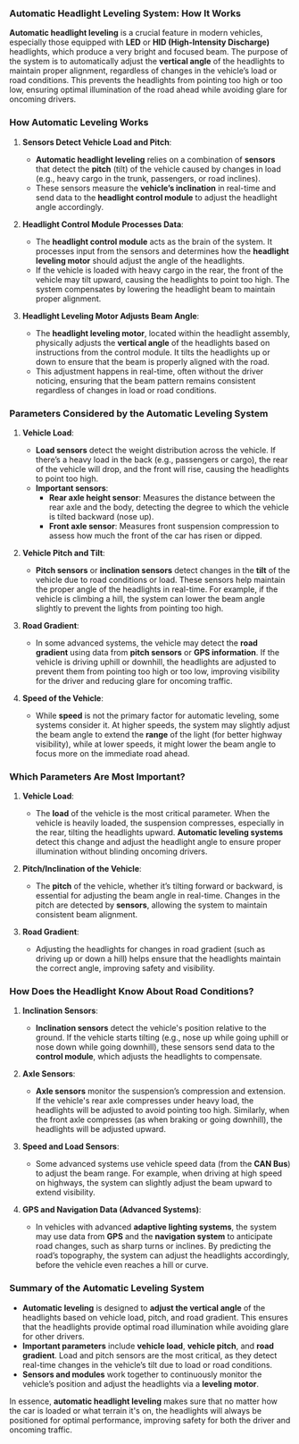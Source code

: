 ### **Automatic Headlight Leveling System: How It Works**

**Automatic headlight leveling** is a crucial feature in modern vehicles, especially those equipped with **LED** or **HID (High-Intensity Discharge)** headlights, which produce a very bright and focused beam. The purpose of the system is to automatically adjust the **vertical angle** of the headlights to maintain proper alignment, regardless of changes in the vehicle’s load or road conditions. This prevents the headlights from pointing too high or too low, ensuring optimal illumination of the road ahead while avoiding glare for oncoming drivers.

### **How Automatic Leveling Works**

1. **Sensors Detect Vehicle Load and Pitch**:
   - **Automatic headlight leveling** relies on a combination of **sensors** that detect the **pitch** (tilt) of the vehicle caused by changes in load (e.g., heavy cargo in the trunk, passengers, or road inclines).
   - These sensors measure the **vehicle’s inclination** in real-time and send data to the **headlight control module** to adjust the headlight angle accordingly.

2. **Headlight Control Module Processes Data**:
   - The **headlight control module** acts as the brain of the system. It processes input from the sensors and determines how the **headlight leveling motor** should adjust the angle of the headlights.
   - If the vehicle is loaded with heavy cargo in the rear, the front of the vehicle may tilt upward, causing the headlights to point too high. The system compensates by lowering the headlight beam to maintain proper alignment.

3. **Headlight Leveling Motor Adjusts Beam Angle**:
   - The **headlight leveling motor**, located within the headlight assembly, physically adjusts the **vertical angle** of the headlights based on instructions from the control module. It tilts the headlights up or down to ensure that the beam is properly aligned with the road.
   - This adjustment happens in real-time, often without the driver noticing, ensuring that the beam pattern remains consistent regardless of changes in load or road conditions.

### **Parameters Considered by the Automatic Leveling System**

1. **Vehicle Load**:
   - **Load sensors** detect the weight distribution across the vehicle. If there’s a heavy load in the back (e.g., passengers or cargo), the rear of the vehicle will drop, and the front will rise, causing the headlights to point too high. 
   - **Important sensors**: 
     - **Rear axle height sensor**: Measures the distance between the rear axle and the body, detecting the degree to which the vehicle is tilted backward (nose up).
     - **Front axle sensor**: Measures front suspension compression to assess how much the front of the car has risen or dipped.
   
2. **Vehicle Pitch and Tilt**:
   - **Pitch sensors** or **inclination sensors** detect changes in the **tilt** of the vehicle due to road conditions or load. These sensors help maintain the proper angle of the headlights in real-time. For example, if the vehicle is climbing a hill, the system can lower the beam angle slightly to prevent the lights from pointing too high.
   
3. **Road Gradient**:
   - In some advanced systems, the vehicle may detect the **road gradient** using data from **pitch sensors** or **GPS information**. If the vehicle is driving uphill or downhill, the headlights are adjusted to prevent them from pointing too high or too low, improving visibility for the driver and reducing glare for oncoming traffic.
   
4. **Speed of the Vehicle**:
   - While **speed** is not the primary factor for automatic leveling, some systems consider it. At higher speeds, the system may slightly adjust the beam angle to extend the **range** of the light (for better highway visibility), while at lower speeds, it might lower the beam angle to focus more on the immediate road ahead.

### **Which Parameters Are Most Important?**

1. **Vehicle Load**: 
   - The **load** of the vehicle is the most critical parameter. When the vehicle is heavily loaded, the suspension compresses, especially in the rear, tilting the headlights upward. **Automatic leveling systems** detect this change and adjust the headlight angle to ensure proper illumination without blinding oncoming drivers.

2. **Pitch/Inclination of the Vehicle**: 
   - The **pitch** of the vehicle, whether it’s tilting forward or backward, is essential for adjusting the beam angle in real-time. Changes in the pitch are detected by **sensors**, allowing the system to maintain consistent beam alignment.

3. **Road Gradient**: 
   - Adjusting the headlights for changes in road gradient (such as driving up or down a hill) helps ensure that the headlights maintain the correct angle, improving safety and visibility.

### **How Does the Headlight Know About Road Conditions?**

1. **Inclination Sensors**:
   - **Inclination sensors** detect the vehicle's position relative to the ground. If the vehicle starts tilting (e.g., nose up while going uphill or nose down while going downhill), these sensors send data to the **control module**, which adjusts the headlights to compensate.

2. **Axle Sensors**:
   - **Axle sensors** monitor the suspension’s compression and extension. If the vehicle's rear axle compresses under heavy load, the headlights will be adjusted to avoid pointing too high. Similarly, when the front axle compresses (as when braking or going downhill), the headlights will be adjusted upward.

3. **Speed and Load Sensors**:
   - Some advanced systems use vehicle speed data (from the **CAN Bus**) to adjust the beam range. For example, when driving at high speed on highways, the system can slightly adjust the beam upward to extend visibility.

4. **GPS and Navigation Data (Advanced Systems)**:
   - In vehicles with advanced **adaptive lighting systems**, the system may use data from **GPS** and the **navigation system** to anticipate road changes, such as sharp turns or inclines. By predicting the road’s topography, the system can adjust the headlights accordingly, before the vehicle even reaches a hill or curve.

### **Summary of the Automatic Leveling System**

- **Automatic leveling** is designed to **adjust the vertical angle** of the headlights based on vehicle load, pitch, and road gradient. This ensures that the headlights provide optimal road illumination while avoiding glare for other drivers.
- **Important parameters** include **vehicle load**, **vehicle pitch**, and **road gradient**. Load and pitch sensors are the most critical, as they detect real-time changes in the vehicle’s tilt due to load or road conditions.
- **Sensors and modules** work together to continuously monitor the vehicle’s position and adjust the headlights via a **leveling motor**.

In essence, **automatic headlight leveling** makes sure that no matter how the car is loaded or what terrain it's on, the headlights will always be positioned for optimal performance, improving safety for both the driver and oncoming traffic.